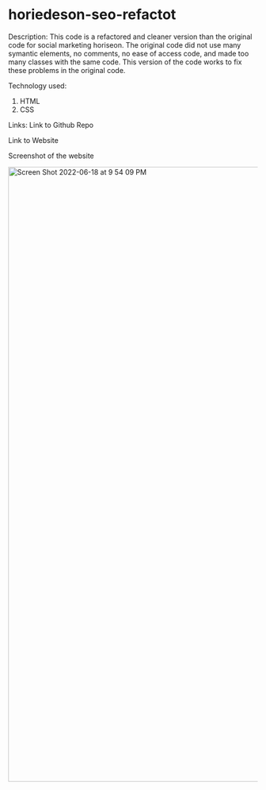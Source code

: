 # horiedeson-seo-refactot

Description:
This code is a refactored and cleaner version than the original code for social marketing horiseon. The original code did not use many symantic elements, no comments, no ease of access code, and made too many classes with the same code. This version of the code works to fix these problems in the original code.

Technology used:
1. HTML
2. CSS

Links:
Link to Github Repo

Link to Website

Screenshot of the website

<img width="1239" alt="Screen Shot 2022-06-18 at 9 54 09 PM" src="https://user-images.githubusercontent.com/105671380/174466491-780006e3-09fa-4029-9ce2-bb0970327505.png">
